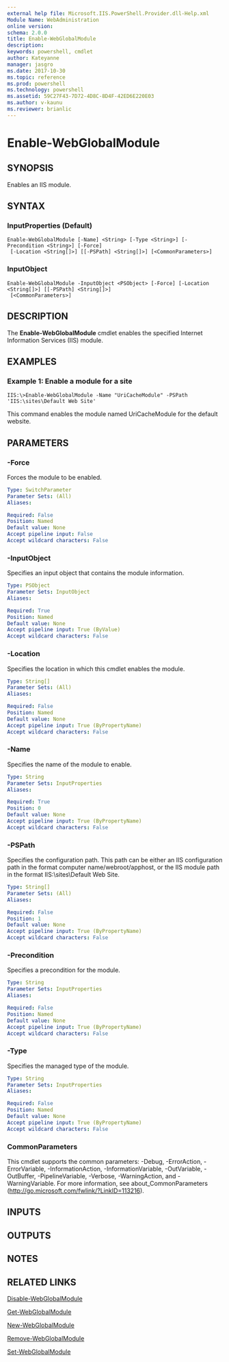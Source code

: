 ```yaml
---
external help file: Microsoft.IIS.PowerShell.Provider.dll-Help.xml
Module Name: WebAdministration
online version: 
schema: 2.0.0
title: Enable-WebGlobalModule
description: 
keywords: powershell, cmdlet
author: Kateyanne
manager: jasgro
ms.date: 2017-10-30
ms.topic: reference
ms.prod: powershell
ms.technology: powershell
ms.assetid: 59C27F43-7D72-4D8C-8D4F-42ED6E220E03
ms.author: v-kaunu
ms.reviewer: brianlic
---
```


# Enable-WebGlobalModule

## SYNOPSIS
Enables an IIS module.

## SYNTAX

### InputProperties (Default)
```
Enable-WebGlobalModule [-Name] <String> [-Type <String>] [-Precondition <String>] [-Force]
 [-Location <String[]>] [[-PSPath] <String[]>] [<CommonParameters>]
```

### InputObject
```
Enable-WebGlobalModule -InputObject <PSObject> [-Force] [-Location <String[]>] [[-PSPath] <String[]>]
 [<CommonParameters>]
```

## DESCRIPTION
The **Enable-WebGlobalModule** cmdlet enables the specified Internet Information Services (IIS) module.

## EXAMPLES

### Example 1: Enable a module for a site
```
IIS:\>Enable-WebGlobalModule -Name "UriCacheModule" -PSPath 'IIS:\sites\Default Web Site'
```

This command enables the module named UriCacheModule for the default website.

## PARAMETERS

### -Force
Forces the module to be enabled.

```yaml
Type: SwitchParameter
Parameter Sets: (All)
Aliases: 

Required: False
Position: Named
Default value: None
Accept pipeline input: False
Accept wildcard characters: False
```

### -InputObject
Specifies an input object that contains the module information.

```yaml
Type: PSObject
Parameter Sets: InputObject
Aliases: 

Required: True
Position: Named
Default value: None
Accept pipeline input: True (ByValue)
Accept wildcard characters: False
```

### -Location
Specifies the location in which this cmdlet enables the module.

```yaml
Type: String[]
Parameter Sets: (All)
Aliases: 

Required: False
Position: Named
Default value: None
Accept pipeline input: True (ByPropertyName)
Accept wildcard characters: False
```

### -Name
Specifies the name of the module to enable.

```yaml
Type: String
Parameter Sets: InputProperties
Aliases: 

Required: True
Position: 0
Default value: None
Accept pipeline input: True (ByPropertyName)
Accept wildcard characters: False
```

### -PSPath
Specifies the configuration path.
This path can be either an IIS configuration path in the format computer name/webroot/apphost, or the IIS module path in the format IIS:\sites\Default Web Site.

```yaml
Type: String[]
Parameter Sets: (All)
Aliases: 

Required: False
Position: 1
Default value: None
Accept pipeline input: True (ByPropertyName)
Accept wildcard characters: False
```

### -Precondition
Specifies a precondition for the module.

```yaml
Type: String
Parameter Sets: InputProperties
Aliases: 

Required: False
Position: Named
Default value: None
Accept pipeline input: True (ByPropertyName)
Accept wildcard characters: False
```

### -Type
Specifies the managed type of the module.

```yaml
Type: String
Parameter Sets: InputProperties
Aliases: 

Required: False
Position: Named
Default value: None
Accept pipeline input: True (ByPropertyName)
Accept wildcard characters: False
```

### CommonParameters
This cmdlet supports the common parameters: -Debug, -ErrorAction, -ErrorVariable, -InformationAction, -InformationVariable, -OutVariable, -OutBuffer, -PipelineVariable, -Verbose, -WarningAction, and -WarningVariable. For more information, see about_CommonParameters (http://go.microsoft.com/fwlink/?LinkID=113216).

## INPUTS

## OUTPUTS

## NOTES

## RELATED LINKS

[Disable-WebGlobalModule](./Disable-WebGlobalModule.md)

[Get-WebGlobalModule](./Get-WebGlobalModule.md)

[New-WebGlobalModule](./New-WebGlobalModule.md)

[Remove-WebGlobalModule](./Remove-WebGlobalModule.md)

[Set-WebGlobalModule](./Set-WebGlobalModule.md)


